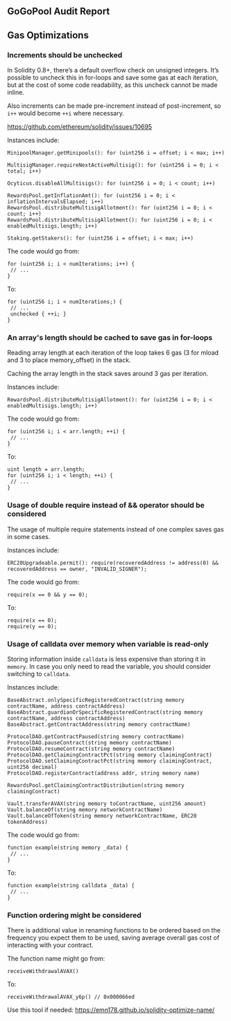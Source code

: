 ## GoGoPool Audit Report

## Gas Optimizations

### Increments should be unchecked

In Solidity 0.8+, there’s a default overflow check on unsigned integers. It’s possible to uncheck this in for-loops and save some gas at each iteration, but at the cost of some code readability, as this uncheck cannot be made inline.

Also increments can be made pre-increment instead of post-increment, so `i++` would become  `++i` where necessary.

https://github.com/ethereum/solidity/issues/10695

Instances include:

```solidity
MinipoolManager.getMinipools(): for (uint256 i = offset; i < max; i++)

MultisigManager.requireNextActiveMultisig(): for (uint256 i = 0; i < total; i++)

Ocyticus.disableAllMultisigs(): for (uint256 i = 0; i < count; i++)

RewardsPool.getInflationAmt(): for (uint256 i = 0; i < inflationIntervalsElapsed; i++)
RewardsPool.distributeMultisigAllotment(): for (uint256 i = 0; i < count; i++)
RewardsPool.distributeMultisigAllotment(): for (uint256 i = 0; i < enabledMultisigs.length; i++)

Staking.getStakers(): for (uint256 i = offset; i < max; i++)
```

The code would go from: 
```solidity
for (uint256 i; i < numIterations; i++) {  
 // ...  
}  
```

To: 
```solidity
for (uint256 i; i < numIterations;) {  
 // ...  
 unchecked { ++i; }  
}  
```

### An array's length should be cached to save gas in for-loops

Reading array length at each iteration of the loop takes 6 gas (3 for mload and 3 to place memory_offset) in the stack.

Caching the array length in the stack saves around 3 gas per iteration.

Instances include:

```solidity
RewardsPool.distributeMultisigAllotment(): for (uint256 i = 0; i < enabledMultisigs.length; i++)
```

The code would go from: 
```solidity
for (uint256 i; i < arr.length; ++i) {  
 // ...  
}  
```

To: 
```solidity
uint length = arr.length;
for (uint256 i; i < length; ++i) {  
 // ...  
}  
```

### Usage of double require instead of && operator should be considered

The usage of multiple require statements instead of one complex saves gas in some cases.

Instances include:

```solidity
ERC20Upgradeable.permit(): require(recoveredAddress != address(0) && recoveredAddress == owner, "INVALID_SIGNER");
```

The code would go from: 
```solidity
require(x == 0 && y == 0);
```

To: 
```solidity
require(x == 0);
require(y == 0);
```

### Usage of calldata over memory when variable is read-only

Storing information inside `calldata` is less expensive than storing it in `memory`. In case you only need to read the variable, you should consider switching to `calldata`.

Instances include:

```solidity
BaseAbstract.onlySpecificRegisteredContract(string memory contractName, address contractAddress)
BaseAbstract.guardianOrSpecificRegisteredContract(string memory contractName, address contractAddress)
BaseAbstract.getContractAddress(string memory contractName)

ProtocolDAO.getContractPaused(string memory contractName)
ProtocolDAO.pauseContract(string memory contractName)
ProtocolDAO.resumeContract(string memory contractName)
ProtocolDAO.getClaimingContractPct(string memory claimingContract)
ProtocolDAO.setClaimingContractPct(string memory claimingContract, uint256 decimal)
ProtocolDAO.registerContract(address addr, string memory name)

RewardsPool.getClaimingContractDistribution(string memory claimingContract)

Vault.transferAVAX(string memory toContractName, uint256 amount)
Vault.balanceOf(string memory networkContractName)
Vault.balanceOfToken(string memory networkContractName, ERC20 tokenAddress)
```

The code would go from: 
```solidity
function example(string memory _data) {
 // ...  
}
```

To: 
```solidity
function example(string calldata _data) {
 // ...  
}
```


### Function ordering might be considered

There is additional value in renaming functions to be ordered based on the frequency you expect them to be used, saving average overall gas cost of interacting with your contract.

The function name might go from: 
```solidity
receiveWithdrawalAVAX()
```

To: 
```solidity
receiveWithdrawalAVAX_y6p() // 0x000066ed
```

Use this tool if needed: https://emn178.github.io/solidity-optimize-name/ 
